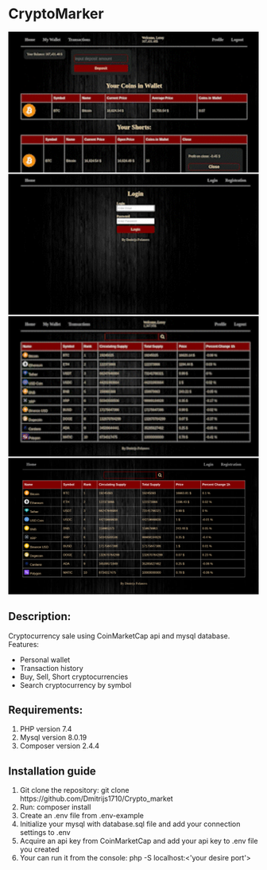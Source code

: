 # CryptoMarker

<img src='public/transfer.gif' style='width: 700px' alt='transfer'>
<img src='public/basic-view.gif' style='width: 700px' alt='basic-view'>
<img src='public/buy-sell-short.gif' style='width: 700px' alt='buy-sell-short'>
<img src='public/screenshot.png' style='width: 700px' alt='buy-sell-short'>

<h2>Description: </h2>
Cryptocurrency sale using CoinMarketCap api and mysql database.
<br>
Features: <br>
<ul>
    <li>Personal wallet </li>
    <li>Transaction history</li>
    <li>Buy, Sell, Short cryptocurrencies</li>
    <li>Search cryptocurrency by symbol</li>
</ul>

<h2>Requirements: </h2>
<ol>
    <li>PHP version 7.4</li>
    <li>Mysql version 8.0.19</li>
    <li>Composer version 2.4.4</li>
</ol>
<h2>Installation guide</h2>
<ol>
    <li>Git clone the repository: git clone https://github.com/Dmitrijs1710/Crypto_market</li>
    <li>Run: composer install</li>
    <li>Create an .env file from .env-example</li>
    <li>Initialize your mysql with database.sql file and add your connection settings to .env</li>
    <li>Acquire an api key from CoinMarketCap and add your api key to .env file you created</li>
    <li>Your can run it from the console: php -S localhost:<'your desire port'></li>
</ol>

